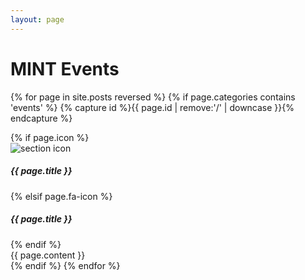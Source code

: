 ```yaml
---
layout: page
---
```


# MINT Events

{% for page in site.posts reversed %}
{% if page.categories contains 'events' %}
{% capture id %}{{ page.id | remove:'/' | downcase }}{% endcapture %}
<div id="{{id}}" class="section p-{{id}}">
  {% if page.icon %}
  <div class="subtlecircle sectiondivider imaged">
    <img src="{{page.icon}}" alt="section icon" />
    <h5 class="icon-title">{{ page.title }}</h5>
  </div>
  {% elsif page.fa-icon %}
  <div class="subtlecircle sectiondivider faicon">
    <span class="fa-stack">
      <i class="fa fa-circle fa-stack-2x"></i>
      <i class="fa fa-{{ page.fa-icon }} fa-stack-1x"></i>
    </span>
    <h5 class="icon-title">{{ page.title }}</h5>
  </div>
  {% endif %}
  <div class="container {{ page.style }}">
    {{ page.content }}
  </div>
</div>
{% endif %}
{% endfor %}
